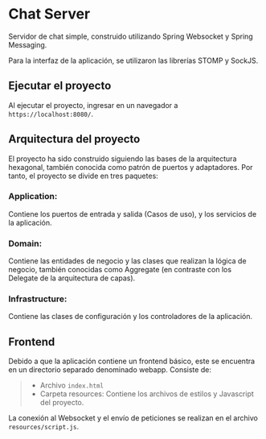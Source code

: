 # Chat Server
Servidor de chat simple, construido utilizando Spring Websocket y Spring Messaging.

Para la interfaz de la aplicación, se utilizaron las librerías STOMP y SockJS.

## Ejecutar el proyecto
Al ejecutar el proyecto, ingresar en un navegador a `https://localhost:8080/`.

## Arquitectura del proyecto
El proyecto ha sido construido siguiendo las bases de la arquitectura hexagonal, también conocida como patrón de puertos y adaptadores. Por tanto, el proyecto se divide en tres paquetes:

### Application:
Contiene los puertos de entrada y salida (Casos de uso), y los servicios de la aplicación.

### Domain:
Contiene las entidades de negocio y las clases que realizan la lógica de negocio, también conocidas como Aggregate (en contraste con los Delegate de la arquitectura de capas).

### Infrastructure:
Contiene las clases de configuración y los controladores de la aplicación.

## Frontend
Debido a que la aplicación contiene un frontend básico, este se encuentra en un directorio separado denominado webapp. Consiste de:

>* Archivo `index.html`
>* Carpeta resources: Contiene los archivos de estilos y Javascript del proyecto.

La conexión al Websocket y el envío de peticiones se realizan en el archivo `resources/script.js`.